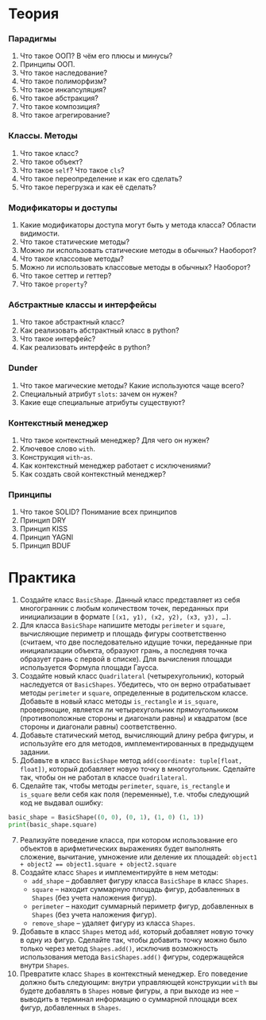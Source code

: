 # Теория
### Парадигмы
1. Что такое ООП? В чём его плюсы и минусы?
1. Принципы ООП.
1. Что такое наследование?
1. Что такое полиморфизм?
1. Что такое инкапсуляция?
1. Что такое абстракция?
1. Что такое композиция?
1. Что такое агрегирование?
### Классы. Методы
1. Что такое класс?
1. Что такое объект?
1. Что такое `self`? Что такое `cls`?
1. Что такое переопределение и как его сделать?
1. Что такое перегрузка и как её сделать?
### Модификаторы и доступы
1. Какие модификаторы доступа могут быть у метода класса? Области видимости.
1. Что такое статические методы?
1. Можно ли использовать статические методы в обычных? Наоборот?
1. Что такое классовые методы?
1. Можно ли использовать классовые методы в обычных? Наоборот?
1. Что такое сеттер и геттер?
1. Что такое `property`?
### Абстрактные классы и интерфейсы
1. Что такое абстрактный класс?
1. Как реализовать абстрактный класс в python?
1. Что такое интерфейс?
1. Как реализовать интерфейс в python?
### Dunder
1. Что такое магические методы? Какие используются чаще всего?
1. Специальный атрибут `slots`: зачем он нужен?
1. Какие еще специальные атрибуты существуют? 
### Контекстный менеджер
1. Что такое контекстный менеджер? Для чего он нужен?
1. Ключевое слово `with`.
1. Конструкция `with`-`as`.
1. Как контекстный менеджер работает с исключениями?
1. Как создать свой контекстный менеджер?
### Принципы
1. Что такое SOLID? Понимание всех принципов
1. Принцип DRY
1. Принцип KISS
1. Принцип YAGNI
1. Принцип BDUF

# Практика

1.	Создайте класс `BasicShape`. Данный класс представляет из себя многогранник с любым количеством точек, переданных при инициализации в формате `[(x1, y1), (x2, y2), (x3, y3), …]`.
2.	Для класса `BasicShape` напишите методы `perimeter` и `square`, вычисляющие периметр и площадь фигуры соответственно (считаем, что две последовательно идущие точки, переданные при инициализации объекта, образуют грань, а последняя точка образует грань с первой в списке). Для вычисления площади используется Формула площади Гаусса.
3.	Создайте новый класс `Quadrilateral` (четырехугольник), который наследуется от `BasicShapes`. Убедитесь, что он верно отрабатывает методы `perimeter` и `square`, определенные в родительском классе. Добавьте в новый класс методы `is_rectangle` и `is_square`, проверяющие, является ли четырехугольник прямоугольником (противоположные стороны и диагонали равны) и квадратом (все стороны и диагонали равны) соответственно.
4.	Добавьте статический метод, вычисляющий длину ребра фигуры, и используйте его для методов, имплементированных в предыдущем задании.
5.	Добавьте в класс `BasicShape` метод `add(coordinate: tuple[float, float])`, который добавляет новую точку в многоугольник. Сделайте так, чтобы он не работал в классе `Quadrilateral`.
6.	Сделайте так, чтобы методы `perimeter`, `square`, `is_rectangle` и `is_square` вели себя как поля (переменные), т.е. чтобы следующий код не выдавал ошибку:
```python
basic_shape = BasicShape((0, 0), (0, 1), (1, 0) (1, 1))
print(basic_shape.square)
```
7.	Реализуйте поведение класса, при котором использование его объектов в арифметических выражениях будет выполнять сложение, вычитание, умножение или деление их площадей: `object1 + object2 == object1.square + object2.square`
8.	Создайте класс `Shapes` и имплементируйте в нем методы:
    -	`add_shape` – добавляет фигуру класса `BasicShape` в класс `Shapes`.
    -	`square` – находит суммарную площадь фигур, добавленных в `Shapes` (без учета наложения фигур).
    -	`perimeter` – находит суммарный периметр фигур, добавленных в `Shapes` (без учета наложения фигур).
    -	`remove_shape` – удаляет фигуру из класса `Shapes`.
9.	Добавьте в класс `Shapes` метод `add`, который добавляет новую точку в одну из фигур. Сделайте так, чтобы добавить точку можно было только через метод `Shapes.add()`, исключив возможность использования метода `BasicShapes.add()` фигуры, содержащейся внутри `Shapes`.
10.	Превратите класс `Shapes` в контекстный менеджер. Его поведение должно быть следующим: внутри управляющей конструкции `with` вы будете добавлять в `Shapes` новые фигуры, а при выходе из нее – выводить в терминал информацию о суммарной площади всех фигур, добавленных в `Shapes`.
